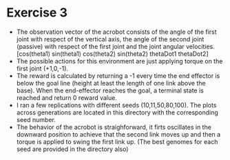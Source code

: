 # Exercise 3
- The observation vector of the acrobot consists of the angle of the first joint with respect of the vertical axis, the angle of the second joint (passive) with respect of the first joint and the joint angular velocities. [cos(theta1) sin(theta1) cos(theta2) sin(theta2) thetaDot1 thetaDot2]
- The possible actions for this environment are just applying torque on the first joint (+1,0,-1). 
- The reward is calculated by returning a -1 every time the end effector is below the goal line (height at least the length of one link above the base). When the end-effector reaches the goal, a terminal state is reached and return 0 reward value.
- I ran a few replications with different seeds (10,11,50,80,100). The plots across generations are located in this directory with the corresponding seed number. 
- The behavior of the acrobot is straighforward, it firts oscillates in the downward position to achieve that the second link moves up and then a torque is applied to swing the first link up. (The best genomes for each seed are provided in the directory also)